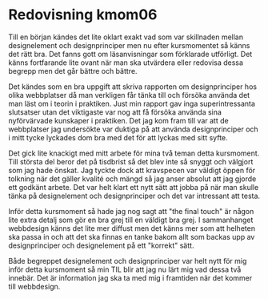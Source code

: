 ---
---
Redovisning kmom06
=========================

Till en början kändes det lite oklart exakt vad som var skillnaden mellan designelement och designprinciper men nu efter
kursmomentet så känns det rätt bra. Det fanns gott om läsanvisningar som förklarade utförligt. Det känns fortfarande lite
ovant när man ska utvärdera eller redovisa dessa begrepp men det går bättre och bättre.

Det kändes som en bra uppgift att skriva rapporten om designprinciper hos olika webbplatser då man verkligen får tänka till och försöka använda det man läst om i teorin i praktiken. Just min rapport gav inga superintressanta slutsatser utan det viktigaste var nog att få försöka använda sina nyförvärvade kunskaper i praktiken.
Det jag kom fram till var att de webbplatser jag undersökte var duktiga på att använda designprinciper och i mitt tycke lyckades dom bra med det för att lyckas med sitt syfte.

Det gick lite knackigt med mitt arbete för mina två teman detta kursmoment. Till största del beror det på tisdbrist så det blev inte så snyggt och välgjort som jag
hade önskat. Jag tyckte dock att kravspecen var väldigt öppen för tolkning när det gäller kvalité och mängd så jag anser absolut att jag gjorde ett godkänt arbete.
Det var helt klart ett nytt sätt att jobba på när man skulle tänka på designelement och designprinciper och det var intressant att testa.

Inför detta kursmoment så hade jag nog sagt att "the final touch" är någon lite extra detalj som gör en bra grej till en väldigt bra grej. I sammanhanget webbdesign
känns det lite mer diffust men det känns mer som att helheten ska passa in och att det ska finnas en tanke bakom allt som backas upp av designprinciper och designelement på ett "korrekt" sätt.

Både begreppet designelement och designprinciper var helt nytt för mig inför detta kursmoment så min TIL blir att jag nu lärt mig vad dessa två innebär. Det
är information jag ska ta med mig i framtiden när det kommer till webbdesign.
